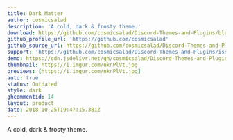 ```yaml
---
title: Dark Matter
author: cosmicsalad
description: 'A cold, dark & frosty theme.'
download: https://github.com/cosmicsalad/Discord-Themes-and-Plugins/blob/master/themes/DarkMatter/DarkMatter.theme.css
github_profile_url: 'https://github.com/cosmicsalad'
github_source_url: https://github.com/cosmicsalad/Discord-Themes-and-Plugins/tree/master/themes/DarkMatter
support: 'https://github.com/cosmicsalad/Discord-Themes-and-Plugins/issues'
demo: https://cdn.jsdelivr.net/gh/cosmicsalad/Discord-Themes-and-Plugins@master/themes/DarkMatter/DarkMatter.theme.css
thumbnail: https://i.imgur.com/nknPlVt.jpg
previews: [https://i.imgur.com/nknPlVt.jpg]
auto: true
status: Outdated
style: dark
ghcommentid: 14
layout: product
date: 2018-10-25T19:47:15.381Z
---
```

A cold, dark & frosty theme.